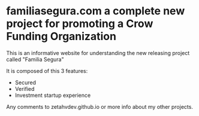 # familiasegura.com a complete new project for promoting a Crow Funding Organization

This is an informative website for understanding the new releasing project called "Familia Segura"

It is composed of this 3 features:
  - Secured
  - Verified
  - Investment startup experience

Any comments to zetahvdev.github.io or more info about my other projects.
